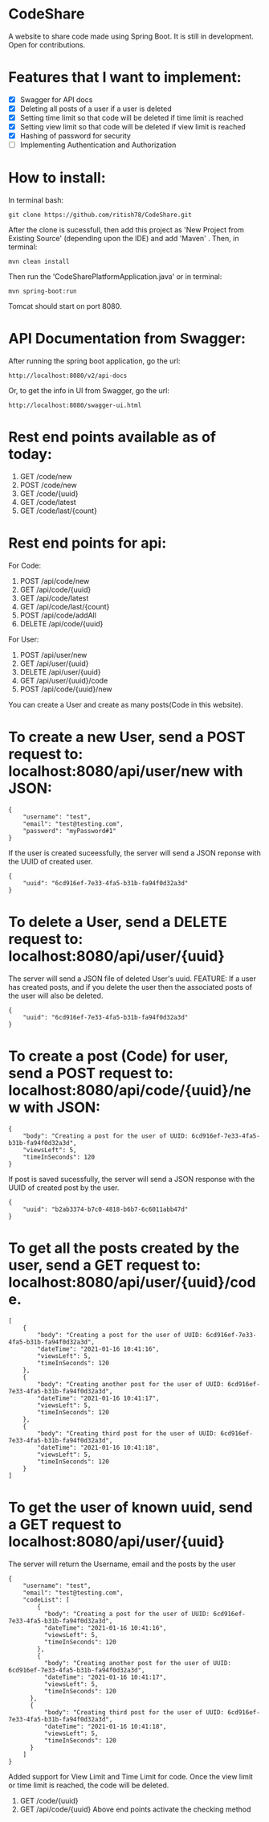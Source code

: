 # CodeShare

A website to share code made using Spring Boot. It is still in development.
Open for contributions.

# Features that I want to implement:
- [X] Swagger for API docs
- [X] Deleting all posts of a user if a user is deleted
- [X] Setting time limit so that code will be deleted if time limit is reached
- [X] Setting view limit so that code will be deleted if view limit is reached
- [X] Hashing of password for security
- [ ] Implementing Authentication and Authorization

# How to install:
In terminal bash: 
````
git clone https://github.com/ritish78/CodeShare.git
````

After the clone is sucessfull, then add this project as 'New Project from Existing Source' (depending upon the IDE) and add 'Maven' . Then, in terminal:

````
mvn clean install
````

Then run the 'CodeSharePlatformApplication.java' or in terminal:
````
mvn spring-boot:run
````

Tomcat should start on port 8080.

# API Documentation from Swagger:
After running the spring boot application, go the url:
````
http://localhost:8080/v2/api-docs
````
Or, to get the info in UI from Swagger, go the url:
````
http://localhost:8080/swagger-ui.html
````

# Rest end points available as of today:
1. GET      /code/new
1. POST     /code/new
1. GET      /code/{uuid}
1. GET      /code/latest
1. GET      /code/last/{count}


# Rest end points for api:

For Code:
1. POST     /api/code/new
1. GET      /api/code/{uuid}
1. GET      /api/code/latest
1. GET      /api/code/last/{count}
1. POST     /api/code/addAll
1. DELETE   /api/code/{uuid}

For User:
1. POST     /api/user/new
1. GET      /api/user/{uuid}
1. DELETE   /api/user/{uuid}
1. GET      /api/user/{uuid}/code
1. POST     /api/code/{uuid}/new

You can create a User and create as many posts(Code in this website).
# To create a new User, send a POST request to: localhost:8080/api/user/new with JSON:
````
{
    "username": "test",
    "email": "test@testing.com",
    "password": "myPassword#1"
}
````
If the user is created suceessfully, the server will send a JSON reponse with the UUID of created user.
````
{
    "uuid": "6cd916ef-7e33-4fa5-b31b-fa94f0d32a3d"
}
````

# To delete a User, send a DELETE request to: localhost:8080/api/user/{uuid}
The server will send a JSON file of deleted User's uuid.
FEATURE: If a user has created posts, and if you delete the user then the associated posts of the user will also be deleted.
````
{
    "uuid": "6cd916ef-7e33-4fa5-b31b-fa94f0d32a3d"
}
````

# To create a post (Code) for user, send a POST request to: localhost:8080/api/code/{uuid}/new with JSON:
````
{
    "body": "Creating a post for the user of UUID: 6cd916ef-7e33-4fa5-b31b-fa94f0d32a3d",
    "viewsLeft": 5,
    "timeInSeconds": 120
}
````
If post is saved sucessfully, the server will send a JSON response with the UUID of created post by the user.
````
{
    "uuid": "b2ab3374-b7c0-4818-b6b7-6c6011abb47d"
}
````
# To get all the posts created by the user, send a GET request to: localhost:8080/api/user/{uuid}/code.
```
[
    {
        "body": "Creating a post for the user of UUID: 6cd916ef-7e33-4fa5-b31b-fa94f0d32a3d",
        "dateTime": "2021-01-16 10:41:16",
        "viewsLeft": 5,
        "timeInSeconds": 120
    },
    {
        "body": "Creating another post for the user of UUID: 6cd916ef-7e33-4fa5-b31b-fa94f0d32a3d",
        "dateTime": "2021-01-16 10:41:17",
        "viewsLeft": 5,
        "timeInSeconds": 120
    },
    {
        "body": "Creating third post for the user of UUID: 6cd916ef-7e33-4fa5-b31b-fa94f0d32a3d",
        "dateTime": "2021-01-16 10:41:18",
        "viewsLeft": 5,
        "timeInSeconds": 120
    }
]
````

# To get the user of known uuid, send a GET request to localhost:8080/api/user/{uuid}

The server will return the Username, email and the posts by the user
````
{
    "username": "test",
    "email": "test@testing.com",
    "codeList": [
        {
          "body": "Creating a post for the user of UUID: 6cd916ef-7e33-4fa5-b31b-fa94f0d32a3d",
          "dateTime": "2021-01-16 10:41:16",
          "viewsLeft": 5,
          "timeInSeconds": 120
        },
        {
          "body": "Creating another post for the user of UUID: 6cd916ef-7e33-4fa5-b31b-fa94f0d32a3d",
          "dateTime": "2021-01-16 10:41:17",
          "viewsLeft": 5,
          "timeInSeconds": 120
      },
      {
          "body": "Creating third post for the user of UUID: 6cd916ef-7e33-4fa5-b31b-fa94f0d32a3d",
          "dateTime": "2021-01-16 10:41:18",
          "viewsLeft": 5,
          "timeInSeconds": 120
      }
    ]
}
````


Added support for View Limit and Time Limit for code. Once the view limit or time limit is reached, the code will be deleted.
1. GET /code/{uuid}
1. GET /api/code/{uuid}
Above end points activate the checking method



